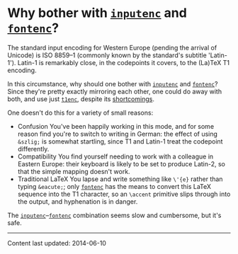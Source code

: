 # Why bother with [`inputenc`](http://ctan.org/pkg/inputenc) and [`fontenc`](http://ctan.org/pkg/fontenc)?




The standard input encoding for Western Europe (pending the arrival of
Unicode) is ISO&nbsp;8859&ndash;1 (commonly known by the standard's
subtitle 'Latin-1').  Latin-1 is remarkably close, in the codepoints
it covers, to the (La)TeX T1 encoding.


In this circumstance, why should one bother with [`inputenc`](http://ctan.org/pkg/inputenc)
and [`fontenc`](http://ctan.org/pkg/fontenc)?  Since they're pretty exactly mirroring each
other, one could do away with both, and use just [`t1enc`](http://ctan.org/pkg/t1enc),
despite its [shortcomings](./FAQ-t1enc.html).


One doesn't do this for a variety of small reasons:


- Confusion You've been happily working in this mode, and for
  some reason find you're to switch to writing in German: the effect
  of using `&szlig;` is somewhat startling, since T1
  and Latin-1 treat the codepoint differently.
- Compatibility You find yourself needing to work with a
  colleague in Eastern Europe: their keyboard is likely to be set to
  produce Latin-2, so that the simple mapping doesn't work.
- Traditional LaTeX You lapse and write something like
  `\'{e}` rather than typing `&eacute;`; only [`fontenc`](http://ctan.org/pkg/fontenc)
  has the means to convert this LaTeX sequence into the T1
  character, so an `\accent` primitive slips through into the
  output, and hyphenation is in danger.


The [`inputenc`](http://ctan.org/pkg/inputenc)&ndash;[`fontenc`](http://ctan.org/pkg/fontenc) combination seems slow and
cumbersome, but it's safe.



----
Content last updated: 2014-06-10
